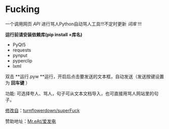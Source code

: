 # Fucking

一个调用网页 *API* 进行骂人Python自动骂人工具!!!不定时更新 *词库*  !!!



**运行前请安装依赖库(pip install +库名)**

- PyQt5
- requests
- pynput
- pyperclip
- lxml



双击 **运行.pyw **运行，开启后点击要发送的文本框，自动发送（发送按键设置为 **回车键** ）

功能: 可选择夸人、骂人，句子可从文本文档导入，也可直接用骂人网站里的句子。



<u>修改自</u>：[turnflowerdown/superFuck](https://github.com/turnflowerdown/superFuck)

赞助地址：[Mr.eAt/爱发电](https://afdian.net/a/MreAt)
